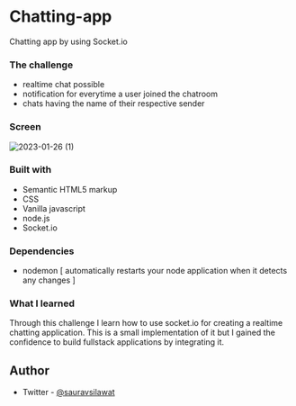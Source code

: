 <h1>Chatting-app</h1>
Chatting app by using Socket.io

### The challenge

- realtime chat possible
- notification for everytime a user joined the chatroom
- chats having the name of their respective sender

### Screen

![2023-01-26 (1)](https://user-images.githubusercontent.com/96677760/214813837-6db8c216-0a3b-404f-ac5d-28c88ed19008.png)


### Built with

- Semantic HTML5 markup
- CSS
- Vanilla javascript
- node.js
- Socket.io

### Dependencies

- nodemon [ automatically restarts your node application when it detects any changes ] 


### What I learned

Through this challenge I learn how to use socket.io for creating a realtime chatting application. This is a small implementation of it but I gained the confidence to build fullstack applications by integrating it.

## Author

- Twitter - [@sauravsilawat](https://www.twitter.com/sauravsilawat)
